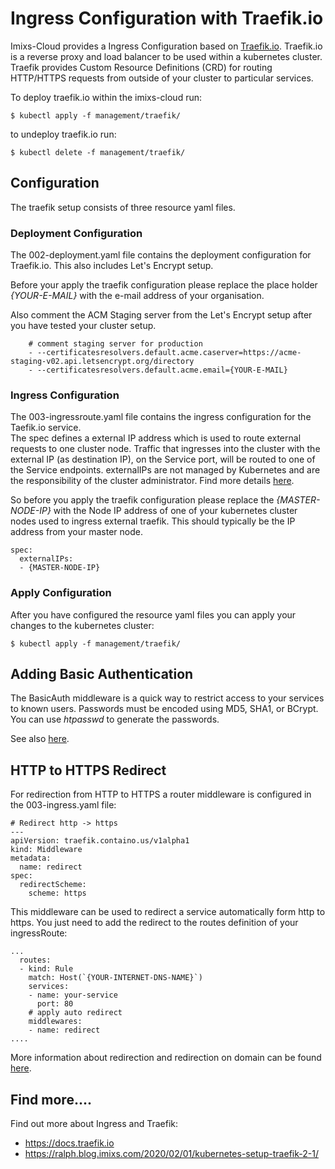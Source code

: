# Ingress Configuration with Traefik.io

Imixs-Cloud provides a Ingress Configuration based on [Traefik.io](http://traefik.io).
Traefik.io is a reverse proxy and load balancer to be used within a kubernetes cluster. Traefik provides Custom Resource Definitions (CRD) for routing HTTP/HTTPS requests from outside of your cluster to particular services. 

To deploy traefik.io within the imixs-cloud run:

	$ kubectl apply -f management/traefik/
	
to undeploy traefik.io run:

	$ kubectl delete -f management/traefik/



## Configuration

The traefik setup consists of three resource yaml files.

### Deployment Configuration

The 002-deployment.yaml file contains the deployment configuration for Traefik.io. This also includes Let's Encrypt setup. 

Before your apply the traefik configuration please replace the place holder _{YOUR-E-MAIL}_ with the e-mail address of your organisation.

Also comment the ACM Staging server from the Let's Encrypt setup after you have tested your cluster setup. 

        # comment staging server for production
        - --certificatesresolvers.default.acme.caserver=https://acme-staging-v02.api.letsencrypt.org/directory
        - --certificatesresolvers.default.acme.email={YOUR-E-MAIL}


### Ingress Configuration  

The 003-ingressroute.yaml file contains the ingress configuration for the Taefik.io service.  
The spec defines a external IP address which is used to route external requests to one cluster node. Traffic that ingresses into the cluster with the external IP (as destination IP), on the Service port, will be routed to one of the Service endpoints. externalIPs are not managed by Kubernetes and are the responsibility of the cluster administrator. Find more details [here](https://kubernetes.io/docs/concepts/services-networking/service/#external-ips).

So before you apply the traefik configuration please replace the _{MASTER-NODE-IP}_ with the Node IP address of one of your kubernetes cluster nodes used to ingress external traefik. This should typically be the IP address from your master node.
 
	spec:
	  externalIPs:
	  - {MASTER-NODE-IP} 
	  
	  
### Apply Configuration
	  
After you have configured the resource yaml files you can apply your changes to the kubernetes cluster:

	$ kubectl apply -f management/traefik/



## Adding Basic Authentication

The BasicAuth middleware is a quick way to restrict access to your services to known users. Passwords must be encoded using MD5, SHA1, or BCrypt.
You can use _htpasswd_ to generate the passwords.


See also [here](https://docs.traefik.io/middlewares/basicauth/).



## HTTP to HTTPS Redirect

For redirection from HTTP to HTTPS a router middleware is configured in the 003-ingress.yaml file:


	# Redirect http -> https
	---
	apiVersion: traefik.containo.us/v1alpha1
	kind: Middleware
	metadata:
	  name: redirect
	spec:
	  redirectScheme:
	    scheme: https

This middleware can be used to redirect a service automatically form http to https. You just need to add the redirect to the routes definition of your ingressRoute:

	...
	  routes:
	  - kind: Rule
	    match: Host(`{YOUR-INTERNET-DNS-NAME}`)
	    services:
	    - name: your-service
	      port: 80
	    # apply auto redirect
	    middlewares: 
	    - name: redirect
    ....
    


More information about redirection and redirection on domain can be found [here](https://docs.traefik.io/migration/v1-to-v2/#http-to-https-redirection-is-now-configured-on-routers).




## Find more....

Find out more about Ingress and Traefik:

 - https://docs.traefik.io
 - https://ralph.blog.imixs.com/2020/02/01/kubernetes-setup-traefik-2-1/